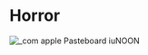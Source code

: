# Horror
 
![_com apple Pasteboard iuNOON](https://github.com/JUSTNic3/Sanitys-Descent/assets/105297178/76d39c77-dd78-4852-b4d9-5b910a69cfc7)
